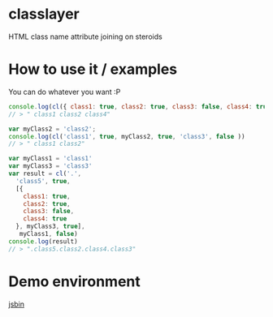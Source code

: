 # classlayer
HTML class name attribute joining on steroids 

# How to use it / examples
You can do whatever you want :P

```js
console.log(cl({ class1: true, class2: true, class3: false, class4: true }))
// > " class1 class2 class4"

var myClass2 = 'class2';
console.log(cl('class1', true, myClass2, true, 'class3', false ))
// > " class1 class2"

var myClass1 = 'class1'
var myClass3 = 'class3'
var result = cl('.',
  'class5', true, 
  [{ 
    class1: true, 
    class2: true, 
    class3: false, 
    class4: true 
  }, myClass3, true], 
   myClass1, false)
console.log(result)
// > ".class5.class2.class4.class3"
```

# Demo environment
[jsbin](http://jsbin.com/dezodopulo/1/edit?js,console)
